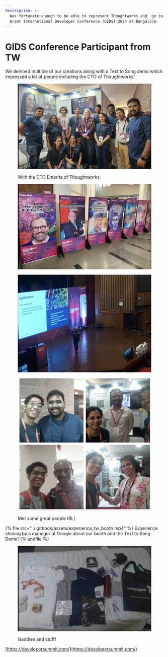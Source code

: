 ```yaml
---
description: >-
  Was fortunate enough to be able to represent Thoughtworks and  go to the 
  Great International Developer Conference (GIDS) 2024 at Bangalore.
---
```


# GIDS Conference Participant from TW

We demoed multiple of our creations along with a Text to Song demo which impressed a lot of people including the CTO of Thoughtworks!



<figure><img src="../.gitbook/assets/image (1).png" alt=""><figcaption><p>With the CTO Emerita of Thoughtworks</p></figcaption></figure>



<figure><img src="../.gitbook/assets/image (2).png" alt=""><figcaption></figcaption></figure>

<figure><img src="../.gitbook/assets/image (5).png" alt=""><figcaption></figcaption></figure>

<figure><img src="../.gitbook/assets/image (4).png" alt=""><figcaption><p>Met some great people IRL!</p></figcaption></figure>

{% file src="../.gitbook/assets/experience_tw_booth.mp4" %}
Experience sharing by a manager at Google about our booth and the Text to Song Demo!
{% endfile %}



<figure><img src="../.gitbook/assets/image.png" alt=""><figcaption><p>Goodies and stuff!</p></figcaption></figure>



[https://developersummit.com/](https://developersummit.com/)
